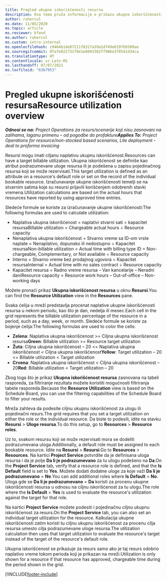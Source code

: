 ```yaml
---
title: Pregled ukupne iskorišćenosti resursa
description: Ova tema pruža informacije o prikazu ukupne iskorišćenosti resursa u usluzi Project Operations.
author: ruhercul
ms.date: 11/05/2020
ms.topic: article
ms.reviewer: kfend
ms.author: ruhercul
ms.custom: intro-internal
ms.openlocfilehash: c9464b1de87211f8317a39a1d749e619769309ae
ms.sourcegitcommit: 0fafe022731f0e1e8693382ff906e3f8541d34ca
ms.translationtype: HT
ms.contentlocale: sr-Latn-RS
ms.lasthandoff: 07/07/2021
ms.locfileid: "6367953"
---
```

# <a name="resource-utilization-overview"></a><span data-ttu-id="44f9b-103">Pregled ukupne iskorišćenosti resursa</span><span class="sxs-lookup"><span data-stu-id="44f9b-103">Resource utilization overview</span></span>

<span data-ttu-id="44f9b-104">_**Odnosi se na:** Project Operations za resurs/scenarije koji nisu zasnovani na zalihama, laganu primenu – od pogodbe do profakture_</span><span class="sxs-lookup"><span data-stu-id="44f9b-104">_**Applies To:** Project Operations for resource/non-stocked based scenarios, Lite deployment - deal to proforma invoicing_</span></span>

<span data-ttu-id="44f9b-105">Resursi mogu imati ciljanu naplativu ukupnu iskorišćenost.</span><span class="sxs-lookup"><span data-stu-id="44f9b-105">Resources can have a target billable utilization.</span></span> <span data-ttu-id="44f9b-106">Ukupna iskorišćenost se definiše kao atribut podrazumevane uloge resursa ili je podešena u zapisu pojedinačnog resursa koji se može rezervisati.</span><span class="sxs-lookup"><span data-stu-id="44f9b-106">This target utilization is defined as an attribute on a resource's default role or set on the record of the individual bookable resource.</span></span> <span data-ttu-id="44f9b-107">Izračunavanje ukupne iskorišćenosti temelji se na stvarnim satima koje su resursi prijavili korišćenjem odobrenih stavki vremena.</span><span class="sxs-lookup"><span data-stu-id="44f9b-107">Utilization calculations are based on the actual hours that resources have reported by using approved time entries.</span></span>

<span data-ttu-id="44f9b-108">Sledeće formule se koriste za izračunavanje ukupne iskorišćenosti:</span><span class="sxs-lookup"><span data-stu-id="44f9b-108">The following formulas are used to calculate utilization:</span></span>

  - <span data-ttu-id="44f9b-109">Naplativa ukupna iskorišćenost = naplativi stvarni sati ÷ kapacitet resursa</span><span class="sxs-lookup"><span data-stu-id="44f9b-109">Billable utilization = Chargeable actual hours ÷ Resource capacity</span></span>
  - <span data-ttu-id="44f9b-110">Nenaplativa ukupna iskorišćenost = Stvarno vreme sa ID-om vrste naplate = Nenaplativo, dopunsko ili nedostupno ÷ Kapacitet resursa</span><span class="sxs-lookup"><span data-stu-id="44f9b-110">Non-billable utilization = Actual time with billing type ID = Non-chargeable, Complementary, or Not available ÷ Resource capacity</span></span>
  - <span data-ttu-id="44f9b-111">Interno = Stvarno vreme bez prodajnog ugovora ÷ Kapacitet resursa</span><span class="sxs-lookup"><span data-stu-id="44f9b-111">Internal = Actual time with no sales contract ÷ Resource capacity</span></span>
  - <span data-ttu-id="44f9b-112">Kapacitet resursa = Radno vreme resursa – Van kancelarije – Neradni dani</span><span class="sxs-lookup"><span data-stu-id="44f9b-112">Resource capacity = Resource work hours – Out-of-office – Non-working days</span></span>

<span data-ttu-id="44f9b-113">Možete pronaći prikaz **Ukupna iskorišćenost resursa** u oknu **Resursi**.</span><span class="sxs-lookup"><span data-stu-id="44f9b-113">You can find the **Resource Utilization** view in the **Resources** pane.</span></span>

<span data-ttu-id="44f9b-114">Svaka ćelija u mreži predstavlja procenat naplative ukupne iskorišćenosti resursa u nekom periodu, kao što je dan, nedelja ili mesec.</span><span class="sxs-lookup"><span data-stu-id="44f9b-114">Each cell in the grid represents the billable utilization percentage of the resource in a period, such as a day, week, or month.</span></span> <span data-ttu-id="44f9b-115">Sledeće formule se koriste za bojenje ćelija:</span><span class="sxs-lookup"><span data-stu-id="44f9b-115">The following formulas are used to color the cells:</span></span>

  - <span data-ttu-id="44f9b-116">**Zelena**: Naplativa ukupna iskorišćenost >= Ciljna ukupna iskorišćenost resursa</span><span class="sxs-lookup"><span data-stu-id="44f9b-116">**Green**: Billable utilization >= Resource target utilization</span></span>
  - <span data-ttu-id="44f9b-117">**Žuta**: Ciljna ukupna iskorišćenost – 20 <= Naplativa ukupna iskorišćenost < Ciljna ukupna iskorišćenost</span><span class="sxs-lookup"><span data-stu-id="44f9b-117">**Yellow**: Target utilization – 20 <= Billable utilization < Target utilization</span></span>
  - <span data-ttu-id="44f9b-118">**Crvena**: Naplativa ukupna iskorišćenost < Ciljna ukupna iskorišćenost – 20</span><span class="sxs-lookup"><span data-stu-id="44f9b-118">**Red**: Billable utilization < Target utilization – 20</span></span>

<span data-ttu-id="44f9b-119">Zbog toga što je prikaz **Ukupna iskorišćenost resursa** zasnovana na tabeli rasporeda, za filtriranje rezultata možete koristiti mogućnosti filtriranja tabele rasporeda.</span><span class="sxs-lookup"><span data-stu-id="44f9b-119">Because the **Resource Utilization** view is based on the Schedule Board, you can use the filtering capabilities of the Schedule Board to filter your results.</span></span>

<span data-ttu-id="44f9b-120">Mreža zahteva da podesite ciljnu ukupnu iskorišćenost za ulogu ili pojedinačni resurs.</span><span class="sxs-lookup"><span data-stu-id="44f9b-120">The grid requires that you set a target utilization on either the role or the individual resource.</span></span> <span data-ttu-id="44f9b-121">Da biste to podesili, idite na stavku **Resursi** > **Uloge resursa**.</span><span class="sxs-lookup"><span data-stu-id="44f9b-121">To do this setup, go to **Resources** > **Resource roles**.</span></span>

<span data-ttu-id="44f9b-122">Uz to, svakom resursu koji se može rezervisati mora se dodeliti podrazumevana uloga.</span><span class="sxs-lookup"><span data-stu-id="44f9b-122">Additionally, a default role must be assigned to each bookable resource.</span></span> <span data-ttu-id="44f9b-123">Idite na **Resursi** > **Resursi**.</span><span class="sxs-lookup"><span data-stu-id="44f9b-123">Go to **Resources** > **Resources**.</span></span> <span data-ttu-id="44f9b-124">Na kartici **Project Service** potvrdite da je definisana uloga resursa i da je polje **Da li je podrazumevano** za tu ulogu podešeno na **Da**.</span><span class="sxs-lookup"><span data-stu-id="44f9b-124">On the **Project Service** tab, verify that a resource role is defined, and that the **Is Default** field is set to **Yes**.</span></span> <span data-ttu-id="44f9b-125">Možete dodati dodatne uloge za koje važi **Da li je podrazumevano** = **Ne**.</span><span class="sxs-lookup"><span data-stu-id="44f9b-125">You can add additional roles where **Is Default** = **No**.</span></span> <span data-ttu-id="44f9b-126">Uloga gde se **Da li je podrazumevano** = **Da** koristi za procenu ukupne iskorišćenosti resursa u odnosu na ciljnu iskorišćenost za tu ulogu.</span><span class="sxs-lookup"><span data-stu-id="44f9b-126">The role where the **Is Default** = **Yes** is used to evaluate the resource's utilization against the target for that role.</span></span>

<span data-ttu-id="44f9b-127">Na kartici **Project Service** možete podesiti i pojedinačnu ciljnu ukupnu iskorišćenost za resurs.</span><span class="sxs-lookup"><span data-stu-id="44f9b-127">On the **Project Service** tab, you can also set an individual target utilization for the resource.</span></span> <span data-ttu-id="44f9b-128">Kalkulacija ukupne iskorišćenosti zatim koristi tu ciljnu ukupnu iskorišćenost za procenu cilja resursa umesto cilja podrazumevane uloge resursa.</span><span class="sxs-lookup"><span data-stu-id="44f9b-128">The utilization calculation then uses that target utilization to evaluate the resource's target instead of the target of the resource's default role.</span></span>

<span data-ttu-id="44f9b-129">Ukupna iskorišćenost se prikazuje za resurs samo ako je taj resurs odobrio naplativo vreme tokom perioda koji je prikazan na mreži.</span><span class="sxs-lookup"><span data-stu-id="44f9b-129">Utilization is only shown for a resource if that resource has approved, chargeable time during the period shown in the grid.</span></span>


[!INCLUDE[footer-include](../includes/footer-banner.md)]